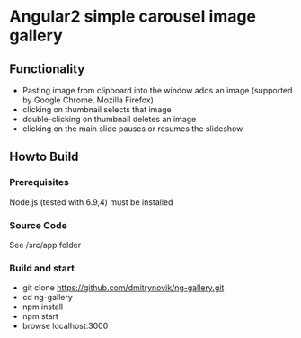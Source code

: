 # Angular2 simple carousel image gallery

## Functionality
* Pasting image from clipboard into the window adds an image (supported by Google Chrome, Mozilla Firefox)
* clicking on thumbnail selects that image
* double-clicking on thumbnail deletes an image
* clicking on the main slide pauses or resumes the slideshow

## Howto Build
### Prerequisites
Node.js (tested with 6.9,4) must be installed
### Source Code
See /src/app folder
### Build and start
* git clone https://github.com/dmitrynovik/ng-gallery.git
* cd ng-gallery
* npm install
* npm start
* browse localhost:3000
